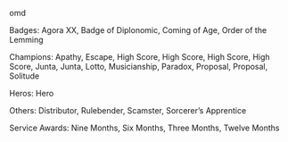 omd

Badges: Agora XX, Badge of Diplonomic, Coming of Age, Order of the Lemming

Champions: Apathy, Escape, High Score, High Score, High Score, High Score, Junta, Junta, Lotto, Musicianship, Paradox, Proposal, Proposal, Solitude

Heros: Hero

Others: Distributor, Rulebender, Scamster, Sorcerer’s Apprentice

Service Awards: Nine Months, Six Months, Three Months, Twelve Months


